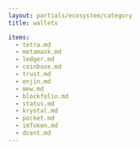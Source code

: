 ```yaml
---
layout: partials/ecosystem/category
title: wallets

items:
  - tetra.md
  - metamask.md
  - ledger.md
  - coinbase.md
  - trust.md
  - enjin.md
  - mew.md
  - blockfolio.md
  - status.md
  - krystal.md
  - pocket.md
  - imToken.md
  - dcent.md
---
```

